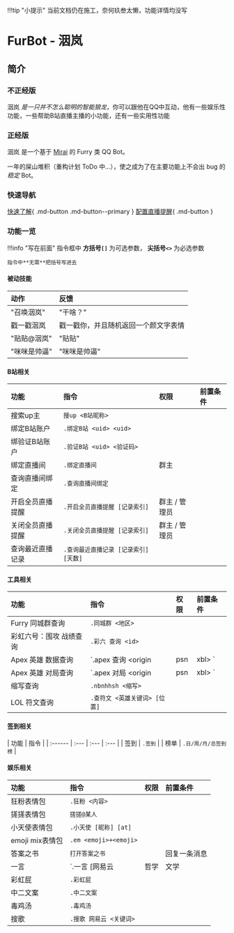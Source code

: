 !!!tip "小提示"
	当前文档仍在施工，奈何玖叁太懒，功能详情均没写

# FurBot - 洇岚

## 简介

### 不正经版

洇岚 *是一只并不怎么聪明的智能狼龙*，你可以跟他在QQ中互动，他有一些娱乐性功能，一些帮助B站直播主播的小功能，还有一些实用性功能

### 正经版

洇岚 是一个基于 [Mirai](https://github.com/mamoe/mirai) 的 Furry 类 QQ Bot。

一年的屎山堆积（重构计划 ToDo 中...），使之成为了在主要功能上不会出 bug 的*稳定* Bot。

### 快速导航

[快速了解](/startUp){ .md-button .md-button--primary }
[配置直播提醒](/auto){ .md-button }

### 功能一览

!!!info "写在前面"
	指令框中 **方括号`[]`** 为可选参数， **尖括号`<>`** 为必选参数

	指令中**无需**把括号写进去

#### 被动技能

| 动作	| 反馈 |
| :------ | :--- |
| "召唤洇岚" | "干啥？" |
| 戳一戳洇岚 | 戳一戳你，并且随机返回一个颜文字表情 |
| "贴贴@洇岚" | "贴贴" |
| "咪咪是帅逼" | "咪咪是帅逼" |

#### B站相关

| 功能	| 指令 | 权限 | 前置条件 |
| :------ | :--- | :---  | :--- |
| 搜索up主 | `搜up <B站昵称>` |
| 绑定B站账户 | `.绑定B站 <uid> <uid>` |
| 绑验证B站账户 | `.验证B站 <uid> <验证码>` |
| 绑定直播间 | `.绑定直播间` | 群主 |
| 查询直播间绑定 | `.查询直播间绑定` |
| 开启全员直播提醒 | `.开启全员直播提醒 [记录索引]` | 群主 / 管理员 |
| 关闭全员直播提醒 | `.关闭全员直播提醒 [记录索引]` | 群主 / 管理员 |
| 查询最近直播记录 | `.查询最近直播记录 [记录索引] [天数]` |

#### 工具相关

| 功能	| 指令 | 权限 | 前置条件 |
| :------ | :--- | :---  | :--- |
| Furry 同城群查询 | `.同城群 <地区>` |
| 彩虹六号：围攻 战绩查询 | `.彩六 查询 <id>` |
| Apex 英雄 数据查询 | `.apex 查询 <origin|psn|xbl> <id>` |
| Apex 英雄 对局查询 | `.apex 对局 <origin|psn|xbl> <id>` |
| 缩写查询 | `.nbnhhsh <缩写>` |
| LOL 符文查询 | `.查符文 <英雄关键词> [位置]` |

#### 签到相关

| 功能	| 指令 |
| :------ | :--- | :---  | :--- |
| 签到 | `.签到` |
| 榜单 | `.日/周/月/总签到榜` |


#### 娱乐相关

| 功能	| 指令 | 权限 | 前置条件 |
| :------ | :--- | :---  | :--- |
| 狂粉表情包 | `.狂粉 <内容>` |
| 搓搓表情包 | `搓搓@某人` |
| 小天使表情包 | `.小天使 [昵称] [at]` |
| emoji mix表情包 | `.em <emoji>+<emoji>` |
| 答案之书 | `打开答案之书` | | 回复一条消息 |
| 一言 | `.一言 [网易云|哲学|文学|诗词]` |
| 彩虹屁 | `.彩虹屁` |
| 中二文案 | `.中二文案` |
| 毒鸡汤 | `.毒鸡汤` |
| 搜歌 | `.搜歌 网易云 <关键词>` |

